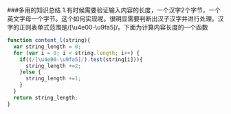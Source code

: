 ###多用的知识总结
1.有时候需要验证输入内容的长度，一个汉字2个字节，一个英文字母一个字节。这个如何实现呢。很明显需要判断出汉子汉字并进行处理。汉字的正则表单式范围是/[\u4e00-\u9fa5]/。下面为计算内容长度的一个函数
```javascript
function content_l(string){
  var string_length = 0;
  for (var i = 0; i < string.length; i++) {
    if((/[\u4e00-\u9fa5]/).test(string[i])){
      string_length +=2;
    }else {
      string_length +=1;
    }
  }
  return string_length;
}
```
